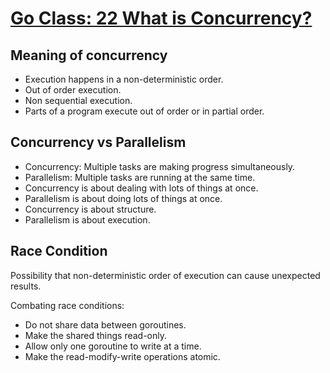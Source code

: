 # [Go Class: 22 What is Concurrency?](https://www.youtube.com/watch?v=A3R-4ZYBqvE&list=PLoILbKo9rG3skRCj37Kn5Zj803hhiuRK6&index=24)

## Meaning of concurrency

- Execution happens in a non-deterministic order.
- Out of order execution.
- Non sequential execution.
- Parts of a program execute out of order or in partial order.

## Concurrency vs Parallelism

- Concurrency: Multiple tasks are making progress simultaneously.
- Parallelism: Multiple tasks are running at the same time.
- Concurrency is about dealing with lots of things at once.
- Parallelism is about doing lots of things at once.
- Concurrency is about structure.
- Parallelism is about execution.

## Race Condition

Possibility that non-deterministic order of execution can cause unexpected results.

Combating race conditions:

- Do not share data between goroutines.
- Make the shared things read-only.
- Allow only one goroutine to write at a time.
- Make the read-modify-write operations atomic.
